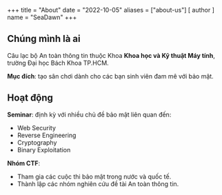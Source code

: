 +++
title = "About"
date = "2022-10-05"
aliases = ["about-us"]
[ author ]
  name = "SeaDawn"
+++

## Chúng mình là ai

Câu lạc bộ An toàn thông tin thuộc Khoa **Khoa học và Kỹ thuật Máy tính**, trường Đại học Bách Khoa TP.HCM.

**Mục đích**: tạo sân chơi dành cho các bạn sinh viên đam mê với bảo mật.

## Hoạt động

**Seminar**: định kỳ với nhiều chủ đề bảo mật liên quan đến:
- Web Security
- Reverse Engineering
- Cryptography
- Binary Exploitation

**Nhóm CTF**: 
- Tham gia các cuộc thi bảo mật trong nước và quốc tế.
- Thành lập các nhóm nghiên cứu đề tài An toàn thông tin.